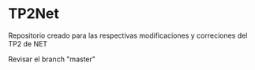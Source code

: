 # TP2Net
Repositorio creado para las respectivas modificaciones y correciones del TP2 de NET

Revisar el branch "master"

